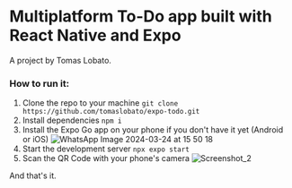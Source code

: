 # Multiplatform To-Do app built with React Native and Expo
A project by Tomas Lobato.

### How to run it:
1. Clone the repo to your machine
```git clone https://github.com/tomaslobato/expo-todo.git```
2. Install dependencies
```npm i```
3. Install the Expo Go app on your phone if you don't have it yet (Android or iOS)
![WhatsApp Image 2024-03-24 at 15 50 18](https://github.com/tomaslobato/expo-todo/assets/155578808/62e180ce-7069-424e-b69d-5693c2d652f4)
4. Start the development server
```npx expo start```
5. Scan the QR Code with your phone's camera
![Screenshot_2](https://github.com/tomaslobato/expo-todo/assets/155578808/c2ac005a-f94a-445c-bdc7-29d124283572)

And that's it.
